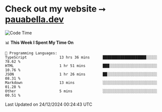 # Check out my website ⭢ [pauabella.dev](https://pauabella.dev)

<!--START_SECTION:waka-->
![Code Time](http://img.shields.io/badge/Code%20Time-3%2C989%20hrs%2050%20mins-blue)

📊 **This Week I Spent My Time On** 

```text
💬 Programming Languages: 
TypeScript               13 hrs 36 mins      ████████████████████░░░░░   78.62 % 
HTML                     1 hr 51 mins        ███░░░░░░░░░░░░░░░░░░░░░░   10.76 % 
JSON                     1 hr 26 mins        ██░░░░░░░░░░░░░░░░░░░░░░░   08.31 % 
Markdown                 13 mins             ░░░░░░░░░░░░░░░░░░░░░░░░░   01.28 % 
Other                    5 mins              ░░░░░░░░░░░░░░░░░░░░░░░░░   00.51 % 
```


 Last Updated on 24/12/2024 00:24:43 UTC
<!--END_SECTION:waka-->
